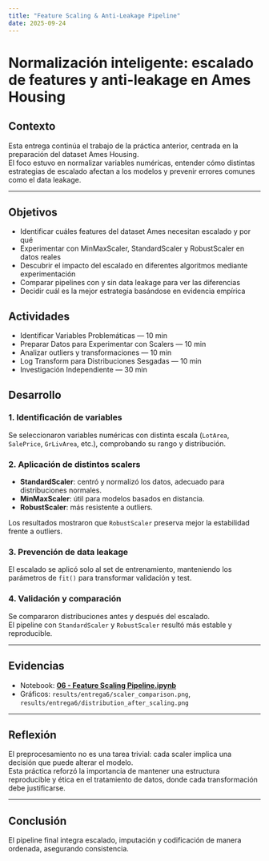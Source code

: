```yaml
---
title: "Feature Scaling & Anti-Leakage Pipeline"
date: 2025-09-24
---
```



# Normalización inteligente: escalado de features y anti-leakage en Ames Housing

## Contexto
Esta entrega continúa el trabajo de la práctica anterior, centrada en la preparación del dataset Ames Housing.  
El foco estuvo en normalizar variables numéricas, entender cómo distintas estrategias de escalado afectan a los modelos y prevenir errores comunes como el data leakage.

---

## Objetivos

* Identificar cuáles features del dataset Ames necesitan escalado y por qué
* Experimentar con MinMaxScaler, StandardScaler y RobustScaler en datos reales
* Descubrir el impacto del escalado en diferentes algoritmos mediante experimentación
* Comparar pipelines con y sin data leakage para ver las diferencias
* Decidir cuál es la mejor estrategia basándose en evidencia empírica


## Actividades

* Identificar Variables Problemáticas — 10 min  
* Preparar Datos para Experimentar con Scalers — 10 min  
* Analizar outliers y transformaciones — 10 min  
* Log Transform para Distribuciones Sesgadas — 10 min  
* Investigación Independiente — 30 min  

## Desarrollo

### 1. Identificación de variables
Se seleccionaron variables numéricas con distinta escala (`LotArea`, `SalePrice`, `GrLivArea`, etc.), comprobando su rango y distribución.

### 2. Aplicación de distintos scalers
- **StandardScaler**: centró y normalizó los datos, adecuado para distribuciones normales.  
- **MinMaxScaler**: útil para modelos basados en distancia.  
- **RobustScaler**: más resistente a outliers.  

Los resultados mostraron que `RobustScaler` preserva mejor la estabilidad frente a outliers.

### 3. Prevención de data leakage
El escalado se aplicó solo al set de entrenamiento, manteniendo los parámetros de `fit()` para transformar validación y test.

### 4. Validación y comparación
Se compararon distribuciones antes y después del escalado.  
El pipeline con `StandardScaler` y `RobustScaler` resultó más estable y reproducible.

---

## Evidencias
* Notebook: **[06 - Feature Scaling Pipeline.ipynb](cinco.ipynb)**  
* Gráficos: `results/entrega6/scaler_comparison.png`, `results/entrega6/distribution_after_scaling.png`

---

## Reflexión
El preprocesamiento no es una tarea trivial: cada scaler implica una decisión que puede alterar el modelo.  
Esta práctica reforzó la importancia de mantener una estructura reproducible y ética en el tratamiento de datos, donde cada transformación debe justificarse.

---

## Conclusión
El pipeline final integra escalado, imputación y codificación de manera ordenada, asegurando consistencia.
